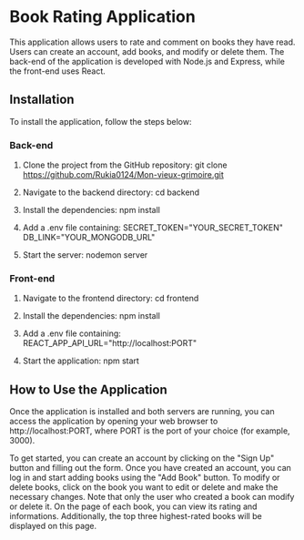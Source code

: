 # Book Rating Application

This application allows users to rate and comment on books they have read. 
Users can create an account, add books, and modify or delete them. 
The back-end of the application is developed with Node.js and Express, while the front-end uses React.

## Installation

To install the application, follow the steps below:

### Back-end

1. Clone the project from the GitHub repository:
git clone https://github.com/Rukia0124/Mon-vieux-grimoire.git

2. Navigate to the backend directory:
cd backend

3. Install the dependencies:
npm install

4. Add a .env file containing:
SECRET_TOKEN="YOUR_SECRET_TOKEN"
DB_LINK="YOUR_MONGODB_URL"

5. Start the server:
nodemon server

### Front-end

1. Navigate to the frontend directory:
cd frontend

2. Install the dependencies:
npm install

3. Add a .env file containing:
REACT_APP_API_URL="http://localhost:PORT"

4. Start the application:
npm start

## How to Use the Application
Once the application is installed and both servers are running, 
you can access the application by opening your web browser to http://localhost:PORT, 
where PORT is the port of your choice (for example, 3000).

To get started, you can create an account by clicking on the "Sign Up" button and filling out the form. 
Once you have created an account, you can log in and start adding books using the "Add Book" button. 
To modify or delete books, click on the book you want to edit or delete and make the necessary changes. 
Note that only the user who created a book can modify or delete it.
On the page of each book, you can view its rating and informations. 
Additionally, the top three highest-rated books will be displayed on this page.